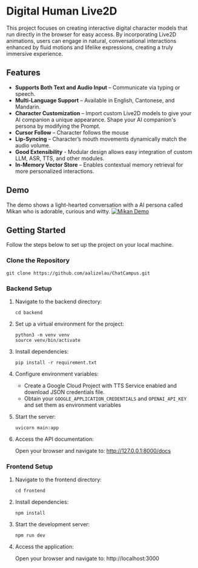 # Digital Human Live2D

This project focuses on creating interactive digital character models that run directly in the browser for easy access. By incorporating Live2D animations, users can engage in natural, conversational interactions enhanced by fluid motions and lifelike expressions, creating a truly immersive experience.

## Features
- **Supports Both Text and Audio Input** – Communicate via typing or speech.
- **Multi-Language Support** – Available in English, Cantonese, and Mandarin.
- **Character Customization** – Import custom Live2D models to give your AI companion a unique appearance. Shape your AI companion's persona by modifying the Prompt.
- **Cursor Follow** – Character follows the mouse
- **Lip-Syncing** – Character’s mouth movements dynamically match the audio volume.
- **Good Extensibility** - Modular design allows easy integration of custom LLM, ASR, TTS, and other modules.
- **In-Memory Vector Store** – Enables contextual memory retrieval for more personalized interactions.

## Demo
The demo shows a light-hearted conversation with a AI persona called Mikan who is adorable, curious and witty. 
[![Mikan Demo](https://github.com/user-attachments/assets/99227749-6bef-47aa-b95c-d9cdb8584f62)](https://www.youtube.com/watch?v=ogKkz-0_uYU)

## Getting Started

Follow the steps below to set up the project on your local machine.

### Clone the Repository
```
git clone https://github.com/aalizelau/ChatCampus.git
```
### Backend Setup
1. Navigate to the backend directory:

   ```
   cd backend
   ```
2. Set up a virtual environment for the project:

   ```
   python3 -m venv venv
   source venv/bin/activate
   ```
3. Install dependencies:
   
   ```
   pip install -r requirement.txt
   ```
4. Configure environment variables:

   - Create a Google Cloud Project with TTS Service enabled and download JSON credentials file.
   - Obtain your `GOOGLE_APPLICATION_CREDENTIALS` and `OPENAI_API_KEY` and set them as environment variables
5. Start the server:

   ```
   uvicorn main:app
   ```
6. Access the API documentation:<br>

   Open your browser and navigate to: http://127.0.0.1:8000/docs


### Frontend Setup
1. Navigate to the frontend directory:

   ```
   cd frontend
   ```
3. Install dependencies:

   ```
   npm install
   ```
5. Start the development server:

   ```
   npm run dev
   ```
7. Access the application:<br>

   Open your browser and navigate to: http://localhost:3000
